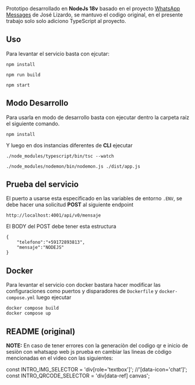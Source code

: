 Prototipo desarrollado en **NodeJs 18v** basado en el proyecto [WhatsApp Messages](https://github.com/JoseLizardo21/WhatsApp-Messages) de José Lizardo, se mantuvo el codigo original, en el presente trabajo solo solo adiciono TypeScript al proyecto.

## Uso
Para levantar el servicio basta con ejcutar:
```
npm install
```
```
npm run build
```
```
npm start
```

## Modo Desarrollo
Para usarla en modo de desarrollo basta con ejecutar dentro la carpeta raíz el siguiente comando.

```
npm install
```
Y luego en dos instancias diferentes de **CLI** ejecutar

```
./node_modules/typescript/bin/tsc --watch
```
```
./node_modules/nodemon/bin/nodemon.js ./dist/app.js
```
## Prueba del servicio
El puerto a usarse esta especificado en las variables de entorno `.ENV`, se debe hacer una solicitud **POST** al siguiente endpoint
```
http://localhost:4001/api/v0/mensaje
```
El BODY del POST debe tener esta estructura
```
{
    "telefono":"+59172893813",
    "mensaje":"NODEJS"
}
```
## Docker
Para levantar el servicio con docker bastara hacer modificar las configuraciones como puertos y disparadores de `Dockerfile` y `docker-compose.yml` luego ejecutar
```
docker compose build
docker compose up
```

## README (original)
**NOTE:** En caso de tener errores con la generaciòn del codigo qr e inicio de sesiòn con whatsapp web js prueba en cambiar las lineas de còdigo mencionadas en el video con las siguientes:

const INTRO_IMG_SELECTOR = 'div[role=\'textbox\']'; //'[data-icon=\'chat\']';
const INTRO_QRCODE_SELECTOR = 'div[data-ref] canvas';
